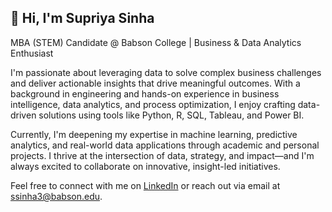 ## 👋 Hi, I'm Supriya Sinha

MBA (STEM) Candidate @ Babson College | Business & Data Analytics Enthusiast

I'm passionate about leveraging data to solve complex business challenges and deliver actionable insights that drive meaningful outcomes. With a background in engineering and hands-on experience in business intelligence, data analytics, and process optimization, I enjoy crafting data-driven solutions using tools like Python, R, SQL, Tableau, and Power BI.

Currently, I'm deepening my expertise in machine learning, predictive analytics, and real-world data applications through academic and personal projects. I thrive at the intersection of data, strategy, and impact—and I'm always excited to collaborate on innovative, insight-led initiatives.

Feel free to connect with me on [LinkedIn](https://www.linkedin.com/in/ssinha3/) or reach out via email at ssinha3@babson.edu.

